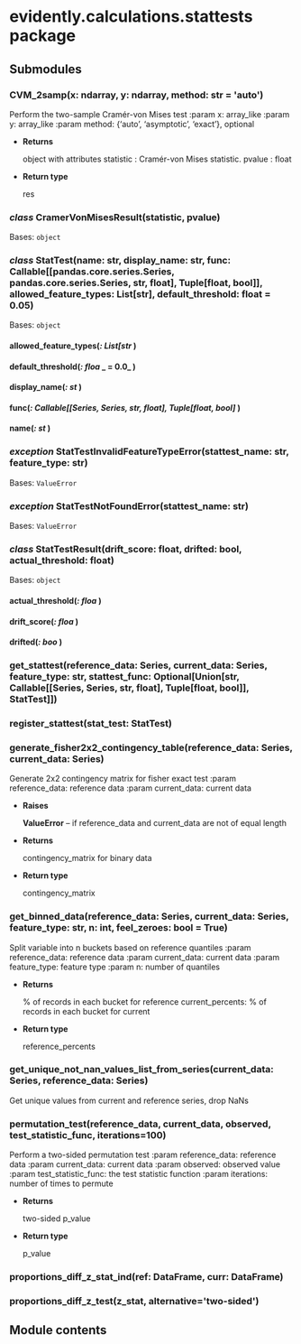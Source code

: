 # evidently.calculations.stattests package

## Submodules


### CVM_2samp(x: ndarray, y: ndarray, method: str = 'auto')
Perform the two-sample Cramér-von Mises test
:param x: array_like
:param y: array_like
:param method: {‘auto’, ‘asymptotic’, ‘exact’}, optional


* **Returns**

    object with attributes
    statistic : Cramér-von Mises statistic.
    pvalue : float



* **Return type**

    res



### _class_ CramerVonMisesResult(statistic, pvalue)
Bases: `object`


### _class_ StatTest(name: str, display_name: str, func: Callable[[pandas.core.series.Series, pandas.core.series.Series, str, float], Tuple[float, bool]], allowed_feature_types: List[str], default_threshold: float = 0.05)
Bases: `object`


#### allowed_feature_types(_: List[str_ )

#### default_threshold(_: floa_ _ = 0.0_ )

#### display_name(_: st_ )

#### func(_: Callable[[Series, Series, str, float], Tuple[float, bool]_ )

#### name(_: st_ )

### _exception_ StatTestInvalidFeatureTypeError(stattest_name: str, feature_type: str)
Bases: `ValueError`


### _exception_ StatTestNotFoundError(stattest_name: str)
Bases: `ValueError`


### _class_ StatTestResult(drift_score: float, drifted: bool, actual_threshold: float)
Bases: `object`


#### actual_threshold(_: floa_ )

#### drift_score(_: floa_ )

#### drifted(_: boo_ )

### get_stattest(reference_data: Series, current_data: Series, feature_type: str, stattest_func: Optional[Union[str, Callable[[Series, Series, str, float], Tuple[float, bool]], StatTest]])

### register_stattest(stat_test: StatTest)

### generate_fisher2x2_contingency_table(reference_data: Series, current_data: Series)
Generate 2x2 contingency matrix for fisher exact test
:param reference_data: reference data
:param current_data: current data


* **Raises**

    **ValueError** – if reference_data and current_data are not of equal length



* **Returns**

    contingency_matrix for binary data



* **Return type**

    contingency_matrix



### get_binned_data(reference_data: Series, current_data: Series, feature_type: str, n: int, feel_zeroes: bool = True)
Split variable into n buckets based on reference quantiles
:param reference_data: reference data
:param current_data: current data
:param feature_type: feature type
:param n: number of quantiles


* **Returns**

    % of records in each bucket for reference
    current_percents: % of records in each bucket for current



* **Return type**

    reference_percents



### get_unique_not_nan_values_list_from_series(current_data: Series, reference_data: Series)
Get unique values from current and reference series, drop NaNs


### permutation_test(reference_data, current_data, observed, test_statistic_func, iterations=100)
Perform a two-sided permutation test
:param reference_data: reference data
:param current_data: current data
:param observed: observed value
:param test_statistic_func: the test statistic function
:param iterations: number of times to permute


* **Returns**

    two-sided p_value



* **Return type**

    p_value



### proportions_diff_z_stat_ind(ref: DataFrame, curr: DataFrame)

### proportions_diff_z_test(z_stat, alternative='two-sided')
## Module contents
